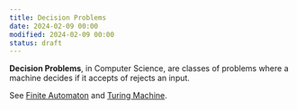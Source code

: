 ```yaml
---
title: Decision Problems
date: 2024-02-09 00:00
modified: 2024-02-09 00:00
status: draft
---
```


**Decision Problems**, in Computer Science, are classes of problems where a machine decides if it accepts of rejects an input.

See [Finite Automaton](compsci-finite-automaton.md) and [Turing Machine](../../../permanent/turing-machine.md).
